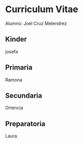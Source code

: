 # Curriculum Vitae 
Alumno: Joel Cruz Melendrez

## Kinder
josefa

## Primaria
Ramona

## Secundaria
Ortencia

## Preparatoria
Laura